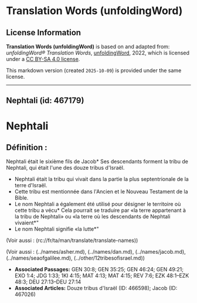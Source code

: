 # Translation Words (unfoldingWord)

## License Information

**Translation Words (unfoldingWord)** is based on and adapted from: _unfoldingWord® Translation Words_, [unfoldingWord](https://unfoldingword.org/utw), 2022, which is licensed under a [CC BY-SA 4.0 license](https://creativecommons.org/licenses/by-sa/4.0/legalcode.en).

This markdown version (created `2025-10-09`) is provided under the same license.



--------------------------------

## Nephtali (id: 467179)

Nephtali
========

Définition :
------------

Nephtali était le sixième fils de Jacob\* Ses descendants forment la tribu de Nephtali, qui était l'une des douze tribus d'Israël.

* Nephtali était la tribu qui vivait dans la partie la plus septentrionale de la terre d'Israël.
* Cette tribu est mentionnée dans l'Ancien et le Nouveau Testament de la Bible.
* Le nom Nephtali a également été utilisé pour désigner le territoire où cette tribu a vécu\* Cela pourrait se traduire par «la terre appartenant à la tribu de Nephtali» ou «la terre où les descendants de Nephtali vivaient\*"
* Le nom Nephtali signifie «la lutte\*"

(Voir aussi : (rc://fr/ta/man/translate/translate\-names))

(Voir aussi : (../names/asher.md), (../names/dan.md), (../names/jacob.md), (../names/seaofgalilee.md), (../other/12tribesofisrael.md))

* **Associated Passages:** GEN 30:8; GEN 35:25; GEN 46:24; GEN 49:21; EXO 1:4; JDG 1:33; 1KI 4:15; MAT 4:13; MAT 4:15; REV 7:6; EZK 48:1–EZK 48:3; DEU 27:13–DEU 27:14
* **Associated Articles:** Douze tribus d'Israël (ID: 466598); Jacob (ID: 467026)

